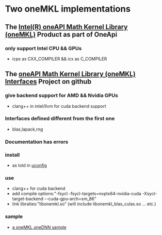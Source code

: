 # Two oneMKL implementations

## The [Intel(R) oneAPI Math Kernel Library (oneMKL)](https://software.intel.com/content/www/us/en/develop/tools/oneapi/components/onemkl.html) Product as part of OneApi

### only support Intel CPU && GPUs

- icpx as CXX_COMPILER && icx as C_COMPILER

## The [oneAPI Math Kernel Library (oneMKL) Interfaces](https://github.com/oneapi-src/oneMKL) Project on github

### give backend support for AMD && Nvidia GPUs

- clang++ in intel/llvm for cuda backend support

### Interfaces defined different from the first one

- blas,lapack,rng

### Documentation has errors

### install

- as told in [uconfig](https://gitee.com/jiuxiaoyun/uconfig/blob/master/3.1-mkl(github).md)

### use

- clang++ for cuda backend
- add compile options:"-fsycl -fsycl-targets=nvptx64-nvidia-cuda -Xsycl-target-backend --cuda-gpu-arch=sm_86"
- link libraties:"libonemkl.so" (will include libonemkl_blas_culas.so ... etc.)

### sample

- [a oneMKL,oneDNN sample](https://github.com/Michoumichmich/oneAPI-setup-script)

